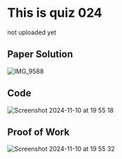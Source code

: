 # This is quiz 024
not uploaded yet



## Paper Solution


![IMG_9588](https://github.com/user-attachments/assets/36f1c357-8ddc-47b3-984a-c38e5384a2ce)

## Code

<img width="max" alt="Screenshot 2024-11-10 at 19 55 18" src="https://github.com/user-attachments/assets/c4f4a462-291a-4ed9-893c-eb53b346d976">


## Proof of Work

<img width="max" alt="Screenshot 2024-11-10 at 19 55 32" src="https://github.com/user-attachments/assets/d9699e81-a4ee-4536-9237-6e3584cc1d8a">


